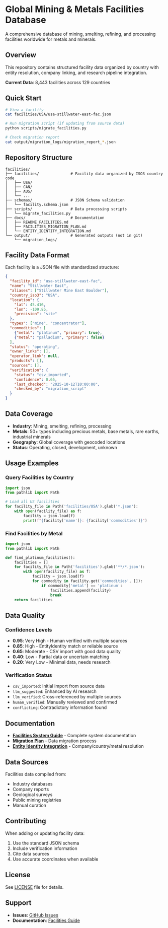 # Global Mining & Metals Facilities Database

A comprehensive database of mining, smelting, refining, and processing facilities worldwide for metals and minerals.

## Overview

This repository contains structured facility data organized by country with entity resolution, company linking, and research pipeline integration.

**Current Data**: 8,443 facilities across 129 countries

## Quick Start

```bash
# View a facility
cat facilities/USA/usa-stillwater-east-fac.json

# Run migration script (if updating from source data)
python scripts/migrate_facilities.py

# Check migration report
cat output/migration_logs/migration_report_*.json
```

## Repository Structure

```
facilities/
├── facilities/              # Facility data organized by ISO3 country code
│   ├── USA/
│   ├── CAN/
│   ├── AUS/
│   └── ...
├── schemas/                 # JSON Schema validation
│   └── facility.schema.json
├── scripts/                 # Data processing scripts
│   └── migrate_facilities.py
├── docs/                    # Documentation
│   ├── README_FACILITIES.md
│   ├── FACILITIES_MIGRATION_PLAN.md
│   └── ENTITY_IDENTITY_INTEGRATION.md
└── output/                  # Generated outputs (not in git)
    └── migration_logs/
```

## Facility Data Format

Each facility is a JSON file with standardized structure:

```json
{
  "facility_id": "usa-stillwater-east-fac",
  "name": "Stillwater East",
  "aliases": ["Stillwater Mine East Boulder"],
  "country_iso3": "USA",
  "location": {
    "lat": 45.416,
    "lon": -109.85,
    "precision": "site"
  },
  "types": ["mine", "concentrator"],
  "commodities": [
    {"metal": "platinum", "primary": true},
    {"metal": "palladium", "primary": false}
  ],
  "status": "operating",
  "owner_links": [],
  "operator_link": null,
  "products": [],
  "sources": [],
  "verification": {
    "status": "csv_imported",
    "confidence": 0.65,
    "last_checked": "2025-10-12T10:00:00",
    "checked_by": "migration_script"
  }
}
```

## Data Coverage

- **Industry**: Mining, smelting, refining, processing
- **Metals**: 50+ types including precious metals, base metals, rare earths, industrial minerals
- **Geography**: Global coverage with geocoded locations
- **Status**: Operating, closed, development, unknown

## Usage Examples

### Query Facilities by Country

```python
import json
from pathlib import Path

# Load all US facilities
for facility_file in Path('facilities/USA').glob('*.json'):
    with open(facility_file) as f:
        facility = json.load(f)
        print(f"{facility['name']}: {facility['commodities']}")
```

### Find Facilities by Metal

```python
import json
from pathlib import Path

def find_platinum_facilities():
    facilities = []
    for facility_file in Path('facilities').glob('**/*.json'):
        with open(facility_file) as f:
            facility = json.load(f)
            for commodity in facility.get('commodities', []):
                if commodity['metal'] == 'platinum':
                    facilities.append(facility)
                    break
    return facilities
```

## Data Quality

### Confidence Levels
- **0.95**: Very High - Human verified with multiple sources
- **0.85**: High - EntityIdentity match or reliable source
- **0.65**: Moderate - CSV import with good data quality
- **0.40**: Low - Partial data or uncertain matching
- **0.20**: Very Low - Minimal data, needs research

### Verification Status
- `csv_imported`: Initial import from source data
- `llm_suggested`: Enhanced by AI research
- `llm_verified`: Cross-referenced by multiple sources
- `human_verified`: Manually reviewed and confirmed
- `conflicting`: Contradictory information found

## Documentation

- **[Facilities System Guide](docs/README_FACILITIES.md)** - Complete system documentation
- **[Migration Plan](docs/FACILITIES_MIGRATION_PLAN.md)** - Data migration process
- **[Entity Identity Integration](docs/ENTITY_IDENTITY_INTEGRATION.md)** - Company/country/metal resolution

## Data Sources

Facilities data compiled from:
- Industry databases
- Company reports
- Geological surveys
- Public mining registries
- Manual curation

## Contributing

When adding or updating facility data:
1. Use the standard JSON schema
2. Include verification information
3. Cite data sources
4. Use accurate coordinates when available

## License

See [LICENSE](LICENSE) file for details.

## Support

- **Issues**: [GitHub Issues](https://github.com/globalstrategic/facilities/issues)
- **Documentation**: [Facilities Guide](docs/README_FACILITIES.md)
